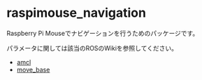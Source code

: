 # raspimouse_navigation
Raspberry Pi Mouseでナビゲーションを行うためのパッケージです。

パラメータに関しては該当のROSのWikiを参照してください。
 - [amcl](https://wiki.ros.org/amcl?distro=noetic#Parameters)
 - [move_base](https://wiki.ros.org/move_base?distro=noetic#Parameters)
